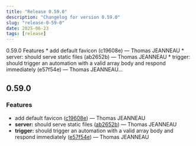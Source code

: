 ```yaml
---
title: "Release 0.59.0"
description: "Changelog for version 0.59.0"
slug: "release-0-59-0"
date: 2025-06-23
tags: [release]
---
```


<p class="before-truncate"> 0.59.0   Features  * add default favicon (c19608e) — Thomas JEANNEAU * server: should serve static files (ab2652b) — Thomas JEANNEAU * trigger: should trigger an automation with a valid array body and respond immediately (e57f54e) — Thomas JEANNEAU...</p>

<!-- truncate -->

## 0.59.0

### Features

* add default favicon ([c19608e](https://github.com/latechforce/engine/commit/c19608e84a5c488f79945728e8e2103f61d58689)) — Thomas JEANNEAU
* **server:** should serve static files ([ab2652b](https://github.com/latechforce/engine/commit/ab2652b73318e04684f6428b89e1d23e39ab2e5d)) — Thomas JEANNEAU
* **trigger:** should trigger an automation with a valid array body and respond immediately ([e57f54e](https://github.com/latechforce/engine/commit/e57f54e75f5464a47f757a4eb1077e5842659193)) — Thomas JEANNEAU
